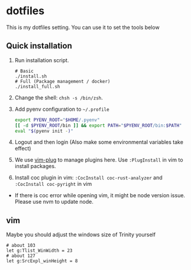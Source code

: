 # dotfiles

This is my dotfiles setting.
You can use it to set the tools below

## Quick installation

1. Run installation script.

   ```shell
   # Basic
   ./install.sh
   # Full (Package management / docker)
   ./install_full.sh
   ```

2. Change the shell: `chsh -s /bin/zsh`.

3. Add pyenv configuration to `~/.profile`

   ```bash
   export PYENV_ROOT="$HOME/.pyenv"
   [[ -d $PYENV_ROOT/bin ]] && export PATH="$PYENV_ROOT/bin:$PATH"
   eval "$(pyenv init -)"
   ```

4. Logout and then login (Also make some environmental variables take effect)

5. We use [vim-plug](https://github.com/junegunn/vim-plug) to manage plugins here. Use `:PlugInstall` in vim to install packages.

6. Install coc plugin in vim: `:CocInstall coc-rust-analyzer` and `:CocInstall coc-pyright` in vim
  - If there is coc error while opening vim, it might be node version issue. Please use nvm to update node.

## vim

Maybe you should adjust the windows size of Trinity yourself

```shell
# about 103
let g:Tlist_WinWidth = 23
# about 127
let g:SrcExpl_winHeight = 8
```

